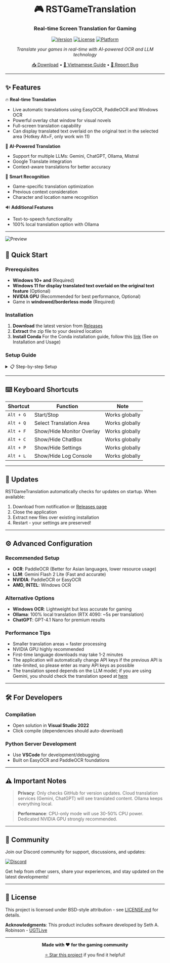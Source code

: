 <div align="center">

# 🎮 RSTGameTranslation
### Real-time Screen Translation for Gaming

[![Version](https://img.shields.io/badge/version-1.6-blue.svg)](https://github.com/thanhkeke97/RSTGameTranslation/releases)
[![License](https://img.shields.io/badge/license-BSD-green.svg)](LICENSE.md)
[![Platform](https://img.shields.io/badge/platform-Windows%2010+-lightgrey.svg)]()

*Translate your games in real-time with AI-powered OCR and LLM technology*

[📥 Download](https://github.com/thanhkeke97/RSTGameTranslation/releases) • [📖 Vietnamese Guide](https://thanhkeke97.github.io/RSTGameTranslation/index_vi.html) • [🐛 Report Bug](https://github.com/thanhkeke97/RSTGameTranslation/issues)

</div>

---

## ✨ Features

🔥 **Real-time Translation**
- Live automatic translations using EasyOCR, PaddleOCR and Windows OCR
- Powerful overlay chat window for visual novels
- Full-screen translation capability
- Can display translated text overlaid on the original text in the selected area (Hotkey Alt+F, only work win 11)

🤖 **AI-Powered Translation**
- Support for multiple LLMs: Gemini, ChatGPT, Ollama, Mistral
- Google Translate integration
- Context-aware translations for better accuracy

🎯 **Smart Recognition**
- Game-specific translation optimization
- Previous context consideration
- Character and location name recognition

🔊 **Additional Features**
- Text-to-speech functionality
- 100% local translation option with Ollama

---

![Preview](media/preview_video.gif)

## 🚀 Quick Start

### Prerequisites

- **Windows 10+ and** (Required)
- **Windows 11 for display translated text overlaid on the original text feature** (Optional)
- **NVIDIA GPU** (Recommended for best performance, Optional)
- Game in **windowed/borderless mode** (Required)

### Installation

1. **Download** the latest version from [Releases](https://github.com/thanhkeke97/RSTGameTranslation/releases)
2. **Extract** the zip file to your desired location
3. **Install Conda** For the Conda installation guide, follow this [link](https://thanhkeke97.github.io/RSTGameTranslation/) (See on Installation and Usage)

### Setup Guide

<details>
<summary>📋 Step-by-step Setup</summary>

#### 1. Initial Configuration
- Run `RSTGameTranslation/rst.exe`
- Go to **Settings** → **OCR** tab: Choose OCR method
- Go to **Settings** → **Language** tab: Choose source and target languages (If you are using Windows OCR, please click the "Check" button to verify the language pack before starting)
- Go to **Settings** → **Translation** tab: Select your preferred translation service

#### 2. Server Setup (One-time)
- Click **SetupServer** button (Skip if using Windows OCR)
- Wait 5-15 minutes for setup completion
- Look for "environment setup completed" message

#### 3. Start Translating
- Click **StartServer** and wait for connection confirmation (Skip if using Windows OCR)
- Select translate area (ALT+Q or Click on SelectArea button)
- Click Start button (ALT+G) to begin translation
- View results in ChatBox or Monitor window

#### 4. LLM Configuration
- Add your **Gemini API key** in settings (You can enter multiple API keys, press Enter after entering each API key)
- Configure game name for better context (context tab)
- Adjust other settings as needed

</details>

---

## ⌨️ Keyboard Shortcuts

| Shortcut | Function | Note |
|----------|----------|------|
| `Alt + G` | Start/Stop | Works globally |
| `Alt + Q` | Select Translation Area | Works globally |
| `Alt + F` | Show/Hide Monitor Overlay | Works globally |
| `Alt + C` | Show/Hide ChatBox | Works globally |
| `Alt + P` | Show/Hide Settings | Works globally |
| `Alt + L` | Show/Hide Log Console | Works globally |

---

## 🔄 Updates

RSTGameTranslation automatically checks for updates on startup. When available:

1. Download from notification or [Releases page](https://github.com/thanhkeke97/RSTGameTranslation/releases)
2. Close the application
3. Extract new files over existing installation
4. Restart - your settings are preserved!

---

## ⚙️ Advanced Configuration

### Recommended Setup
- **OCR**: PaddleOCR (Better for Asian languages, lower resource usage)
- **LLM**: Gemini Flash 2 Lite (Fast and accurate)
- **NVIDIA**: PaddleOCR or EasyOCR
- **AMD, INTEL**: Windows OCR

### Alternative Options
- **Windows OCR**: Lightweight but less accurate for gaming
- **Ollama**: 100% local translation (RTX 4090: ~5s per translation)
- **ChatGPT**: GPT-4.1 Nano for premium results

### Performance Tips
- Smaller translation areas = faster processing
- NVIDIA GPU highly recommended
- First-time language downloads may take 1-2 minutes
- The application will automatically change API keys if the previous API is rate-limited, so please enter as many API keys as possible
- The translation speed depends on the LLM model; if you are using Gemini, you should check the translation speed at [here](https://aistudio.google.com/prompts/new_chat)
---

## 🛠️ For Developers

### Compilation
- Open solution in **Visual Studio 2022**
- Click compile (dependencies should auto-download)

### Python Server Development
- Use **VSCode** for development/debugging
- Built on EasyOCR and PaddleOCR foundations

---

## ⚠️ Important Notes

> **Privacy**: Only checks GitHub for version updates. Cloud translation services (Gemini, ChatGPT) will see translated content. Ollama keeps everything local.

> **Performance**: CPU-only mode will use 30-50% CPU power. Dedicated NVIDIA GPU strongly recommended.

---

## 💬 Community

Join our Discord community for support, discussions, and updates:

[![Discord](https://img.shields.io/badge/Join%20our-Discord-7289DA.svg)](https://discord.gg/FusrDU5tdn)

Get help from other users, share your experiences, and stay updated on the latest developments!

---

## 📄 License

This project is licensed under BSD-style attribution - see [LICENSE.md](LICENSE.md) for details.

**Acknowledgments**: This product includes software developed by Seth A. Robinson - [UGTLive](https://github.com/SethRobinson/UGTLive)

---

<div align="center">

**Made with ❤️ for the gaming community**

[⭐ Star this project](https://github.com/thanhkeke97/RSTGameTranslation) if you find it helpful!

</div>
